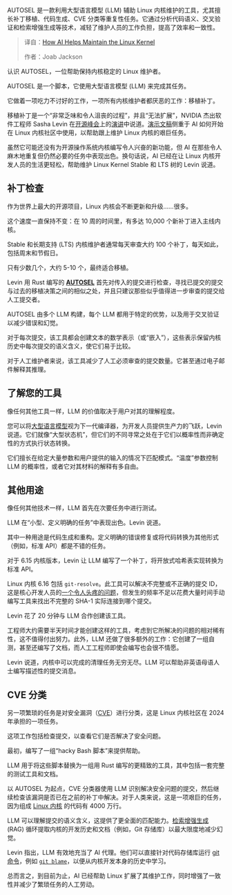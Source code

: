 
<!--
title: AI赋能：Linux内核维护提速
cover: https://cdn.thenewstack.io/media/2025/07/331af92b-sasha_levin.jpg
summary: AUTOSEL 是一款利用大型语言模型 (LLM) 辅助 Linux 内核维护的工具，尤其擅长补丁移植、代码生成、CVE 分类等重复性任务。它通过分析代码语义、交叉验证和检索增强生成等技术，减轻了维护人员的工作负担，提高了效率和一致性。
-->

AUTOSEL 是一款利用大型语言模型 (LLM) 辅助 Linux 内核维护的工具，尤其擅长补丁移植、代码生成、CVE 分类等重复性任务。它通过分析代码语义、交叉验证和检索增强生成等技术，减轻了维护人员的工作负担，提高了效率和一致性。

> 译自：[How AI Helps Maintain the Linux Kernel](https://thenewstack.io/how-ai-helps-maintain-the-linux-kernel/)
> 
> 作者：Joab Jackson

认识 AUTOSEL，一位帮助保持内核稳定的 Linux 维护者。

AUTOSEL 是一个脚本，它使用大型语言模型 (LLM) 来完成其任务。

它做着一项吃力不讨好的工作，一项所有内核维护者都厌恶的工作：移植补丁。

移植补丁是一个“非常乏味和令人沮丧的过程”，并且“无法扩展”，NVIDIA 杰出软件工程师 Sasha Levin 在[开源峰会](https://ossna2025.sched.com/?utm_source=the+new+stack&utm_medium=referral&utm_content=inline-mention&utm_campaign=tns+platform)上的[演讲](https://ossna2025.sched.com/event/1zffD/ai-for-kernel-engineers-sasha-levin-nvidia)中说道。[演示文稿](https://lwn.net/Articles/1026558/)侧重于 AI 如何开始在 Linux 内核社区中使用，以帮助跟上维护 Linux 内核的艰巨任务。

虽然它可能还没有为开源操作系统内核编写令人兴奋的新功能，但 AI 在那些令人麻木地重复但仍然必要的任务中表现出色。换句话说，AI 已经在让 Linux 内核开发人员的生活更轻松，帮助维护 Linux Kernel Stable 和 LTS 树的 Levin 说道。

## 补丁检查

作为世界上最大的开源项目，Linux 内核会不断更新和升级……很多。

这个速度一直保持不变：在 10 周的时间里，有多达 10,000 个新补丁进入主线内核。

Stable 和长期支持 (LTS) 内核维护者通常每天审查大约 100 个补丁，每天如此，包括周末和节假日。

只有少数几个，大约 5-10 个，最终适合移植。

Levin 用 Rust 编写的 [**AUTOSEL**](https://git.sr.ht/~sashal/autosel) 首先对传入的提交进行检查，寻找已提交的提交与过去的移植决策之间的相似之处，并且只建议那些似乎值得进一步审查的提交给人工提交者。

AUTOSEL 由多个 LLM 构建，每个 LLM 都用于特定的优势，以及用于交叉验证以减少错误和幻觉。

对于每次提交，该工具都会创建文本的数学表示（或“嵌入”），这些表示保留内核历史中每次提交的语义含义，使它们易于比较。

对于人工维护者来说，该工具减少了人工必须审查的提交数量。它甚至通过电子邮件解释其推理。

## 了解您的工具

像任何其他工具一样，LLM 的价值取决于用户对其的理解程度。

您可以将[大型语言模型](https://thenewstack.io/how-to-generate-ai-from-a-database-bruce-momjian/)视为下一代编译器，为开发人员提供生产力的飞跃，Levin 说道。它们就像“大型状态机”，但它们的不同寻常之处在于它们以概率性而非确定性的方式执行状态转换。

它们擅长在给定大量参数和用户提供的输入的情况下匹配模式。“温度”参数控制 LLM 的概率性，或者它对其材料的解释有多自由。

## 其他用途

像任何其他技术一样，LLM 首先在次要任务中进行测试。

LLM 在“小型、定义明确的任务”中表现出色。Levin 说道。

其中一种用途是代码生成和重构。定义明确的错误修复或将代码转换为其他形式（例如，标准 API）都是不错的任务。

对于 6.15 内核版本，Levin 让 LLM 编写了一个补丁，将开放式哈希表实现转换为标准 API。

Linux 内核 6.16 包括 `git-resolve`。此工具可以解决不完整或不正确的提交 ID，这是核心开发人员的[一个令人头疼的问题](https://lwn.net/Articles/1001526/)，但发生的频率不足以花费大量时间手动编写工具来找出不完整的 SHA-1 实际连接到哪个提交。

Levin 花了 20 分钟与 LLM 合作创建该工具。

工程师大约需要半天时间才能创建这样的工具，考虑到它所解决的问题的相对稀有性，这不值得付出努力。此外，LLM 还做了很多额外的工作：它创建了一组自测，甚至还编写了文档，而人工工程师即使会编写也会很不情愿。

Levin 说道，内核中可以完成的清理任务无穷无尽。LLM 可以帮助非英语母语人士编写描述性的提交消息。

## CVE 分类

另一项繁琐的任务是对安全漏洞（[CVE](https://thenewstack.io/vulnerability-management-best-practices-for-patching-cves/)）进行分类，这是 Linux 内核社区在 2024 年承担的一项任务。

这项工作包括检查提交，以查看它们是否解决了安全问题。

最初，编写了一组“hacky Bash 脚本”来提供帮助。

LLM 用于将这些脚本替换为一组用 Rust 编写的更精致的工具，其中包括一套完整的测试工具和文档。

以 AUTOSEL 为起点，CVE 分类器使用 LLM 识别解决安全问题的提交，然后继续检查该漏洞是否已在之前的补丁中解决。对于人类来说，这是一项艰巨的任务，因为组成 [Linux 内核](https://thenewstack.io/learning-linux-start-here/) 的代码有 4000 万行。

LLM 可以理解提交的语义含义，这提供了更全面的匹配能力。[检索增强生成](https://thenewstack.io/navigating-the-nuances-of-graphrag-vs-rag/) (RAG) 循环提取内核的开发历史和文档（例如，Git 存储库）以最大限度地减少幻觉。

Levin 指出，LLM 有效地充当了 AI 代理。他们可以直接针对代码存储库运行 [git 命令](https://thenewstack.io/how-to-make-git-a-developers-bff/)，例如 [`git blame`](https://git-scm.com/docs/git-blame)，以便从内核开发本身的历史中学习。

总而言之，到目前为止，AI 已经帮助 Linux 扩展了其维护工作，同时增强了一致性并减少了繁琐任务的人工劳动。
